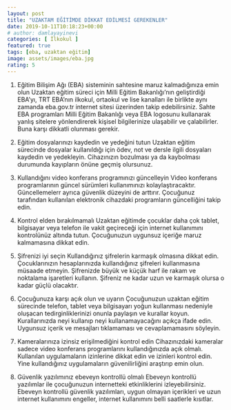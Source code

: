 ```yaml
---
layout: post
title: "UZAKTAM EĞİTİMDE DİKKAT EDİLMESİ GEREKENLER"
date: 2019-10-11T10:18:23+00:00
# author: damlayayinevi
categories: [ İlkokul ]
featured: true
tags: [eba, uzaktan eğitim]
image: assets/images/eba.jpg
rating: 5
---
```


1. Eğitim Bilişim Ağı (EBA) sisteminin sahtesine maruz kalmadığınıza emin olun
Uzaktan eğitim süreci için Milli Eğitim Bakanlığı’nın geliştirdiği EBA’yı, TRT EBA’nın ilkokul, ortaokul ve lise kanalları ile birlikte aynı zamanda eba.gov.tr internet sitesi üzerinden takip edebilirsiniz. Sahte EBA programları Milli Eğitim Bakanlığı veya EBA logosunu kullanarak yanlış sitelere yönlendirerek kişisel bilgilerinize ulaşabilir ve çalabilirler. Buna karşı dikkatli olunması gerekir. 

2. Eğitim dosyalarınızı kaydedin ve yedeğini tutun
Uzaktan eğitim sürecinde dosyalar kullanıldığı için ödev, not ve dersle ilgili dosyaları kaydedin ve yedekleyin. Cihazınızın bozulması ya da kaybolması durumunda kayıpların önüne geçmiş olursunuz.

3. Kullandığını video konferans programınızı güncelleyin
Video konferans programlarının güncel sürümleri kullanımınızı kolaylaştıracaktır. Güncellemelerr ayrıca güvenlik düzeyini de arttırır. Çocuğunuz tarafından kullanılan elektronik cihazdaki programların güncelliğini takip edin.

4. Kontrol elden bırakılmamalı
Uzaktan eğitimde  çocuklar daha çok tablet, bilgisayar veya telefon ile vakit geçireceği için internet kullanımını kontrolünüz altında tutun. Çocuğunuzun uygunsuz içeriğe maruz kalmamasına dikkat edin.

5. Şifrenizi iyi seçin
Kullandığınız şifrelerin karmaşık olmasına dikkat edin. Çocuklarınızın hesaplarınızda kullandığınız şifreleri kullanmasına müsaade etmeyin. Şifrenizde büyük ve küçük harf ile rakam ve noktalama işaretleri kullanın. Şifreniz ne kadar uzun ve karmaşık olursa o kadar güçlü olacaktır.
 
6. Çocuğunuza karşı açık olun ve uyarın
Çocuğunuzun uzaktan eğitim sürecinde telefon, tablet veya bilgisayarı yoğun kullanması nedeniyle oluşacan tedirginliklerinizi onunla paylaşın ve kurallar koyun. Kurallarınızda neyi kullanıp neyi kullanamayacağını açıkça ifade edin. Uygunsuz içerik ve mesajları tıklamaması ve cevaplamamasını söyleyin.

7. Kameralarınıza izinsiz erişilmediğini kontrol edin
Cihazınızdaki kameralar sadece video konferans programlarını kullandığınızda açık olmalı. Kullanılan uygulamaların izinlerine dikkat edin ve izinleri kontrol edin. Yine kullandığınız uygulamaların güvenilirliğini araştırıp emin olun. 

8. Güvenlik yazılımınız ebeveyn kontrollü olmalı
Ebeveyn kontrollü yazılımlar ile çocuğunuzun internetteki etkinliklerini izleyebilirsiniz. Ebeveyn kontrollü güvenlik yazılımları, uygun olmayan içerikleri ve uzun internet kullanımını engeller, internet kullanımını belli saatlerle kısıtlar.

